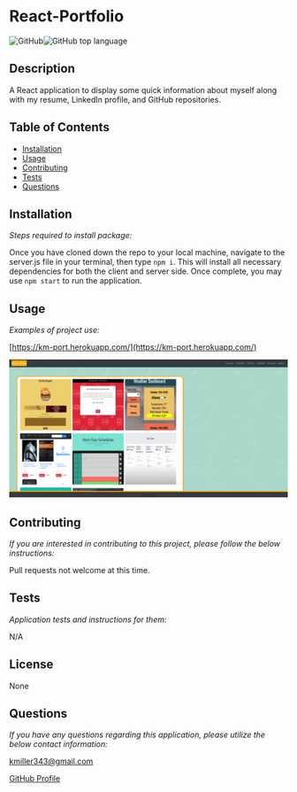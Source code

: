   # React-Portfolio

  ![GitHub](https://img.shields.io/github/license/k1te-m/React-Portfolio)![GitHub top language](https://img.shields.io/github/languages/top/k1te-m/React-Portfolio)

  ## Description
  A React application to display some quick information about myself along with my resume, LinkedIn profile, and GitHub repositories. 

  ## Table of Contents
  * [Installation](#installation)
  * [Usage](#usage)
  * [Contributing](#contributing)
  * [Tests](#tests)
  * [Questions](#questions)

  ## Installation 
    
  *Steps required to install package:* 
    
  Once you have cloned down the repo to your local machine, navigate to the server.js file in your terminal, then type `npm i`. This will install all necessary dependencies for both the client and server side. Once complete, you may use `npm start` to run the application.

  ## Usage

  *Examples of project use:*

  [https://km-port.herokuapp.com/](https://km-port.herokuapp.com/)

  ![Demo-Image](./client/public/images/demo.PNG)

  ## Contributing

  *If you are interested in contributing to this project, please follow the below instructions:*

  Pull requests not welcome at this time. 

  ## Tests

  *Application tests and instructions for them:*

  N/A

  ## License

  None
  

  ## Questions

  *If you have any questions regarding this application, please utilize the below contact information:*

  [kmiller343@gmail.com](mailto:kmiller343@gmail.com)
  
  [GitHub Profile](https://www.github.com/k1te-m)
  
